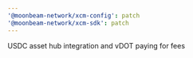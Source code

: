 ```yaml
---
'@moonbeam-network/xcm-config': patch
'@moonbeam-network/xcm-sdk': patch
---
```


USDC asset hub integration and vDOT paying for fees
